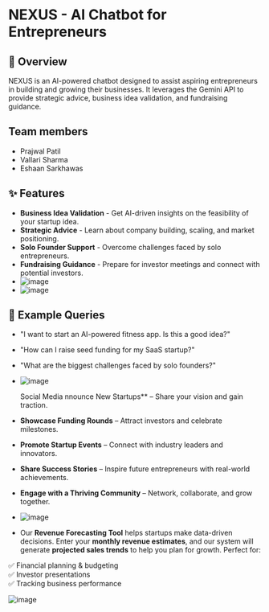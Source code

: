 # NEXUS - AI Chatbot for Entrepreneurs

## 🚀 Overview
NEXUS is an AI-powered chatbot designed to assist aspiring entrepreneurs in building and growing their businesses. It leverages the Gemini API to provide strategic advice, business idea validation, and fundraising guidance.

## Team members
- Prajwal Patil
- Vallari Sharma
- Eshaan Sarkhawas

## ✨ Features
- **Business Idea Validation** - Get AI-driven insights on the feasibility of your startup idea.
- **Strategic Advice** - Learn about company building, scaling, and market positioning.
- **Solo Founder Support** - Overcome challenges faced by solo entrepreneurs.
- **Fundraising Guidance** - Prepare for investor meetings and connect with potential investors.
- ![image](https://github.com/user-attachments/assets/2329ac91-a31a-4b1e-8bad-fdfad618ea4c)
- ![image](https://github.com/user-attachments/assets/7feb6f78-cc0a-4090-926c-3bffb2924b7b)




## 📌 Example Queries
- "I want to start an AI-powered fitness app. Is this a good idea?"
- "How can I raise seed funding for my SaaS startup?"
- "What are the biggest challenges faced by solo founders?"

- ![image](https://github.com/user-attachments/assets/a11e5f24-d505-434e-9a9b-c5ef93871e3e)

  Social Media
  nnounce New Startups** – Share your vision and gain traction.  
-  **Showcase Funding Rounds** – Attract investors and celebrate milestones.  
-  **Promote Startup Events** – Connect with industry leaders and innovators.  
-  **Share Success Stories** – Inspire future entrepreneurs with real-world achievements.  
-  **Engage with a Thriving Community** – Network, collaborate, and grow together.
-  ![image](https://github.com/user-attachments/assets/7f59b3a0-c245-4a92-bc0c-175d9e308e7f)

-  Our **Revenue Forecasting Tool** helps startups make data-driven decisions. Enter your **monthly revenue estimates**, and our system will generate **projected sales trends** to help you plan for growth. Perfect for:  

✅ Financial planning & budgeting  
✅ Investor presentations  
✅ Tracking business performance 

![image](https://github.com/user-attachments/assets/2b90f058-7e35-4cd5-ab66-bf930823d2d1)






